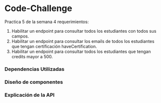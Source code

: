 # Code-Challenge
Practica 5 de la semana 4 requerimientos:

1. Habilitar un endpoint para consultar todos los estudiantes con todos sus campos.
2. Habilitar un endpoint para consultar los emails de todos los estudiantes que tengan certificación haveCertification.
3. Habilitar un endpoint para consultar todos los estudiantes que tengan credits mayor a 500.

### Dependencias Utilizadas

### Diseño de componentes

### Explicación de la API
